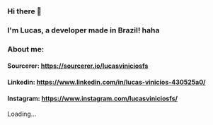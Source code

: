 ### Hi there 👋

### I'm Lucas, a developer made in Brazil! haha

### About me:
#### Sourcerer: https://sourcerer.io/lucasviniciosfs
#### Linkedin: https://www.linkedin.com/in/lucas-vinicios-430525a0/
#### Instagram: https://www.instagram.com/lucasviniciosfs/

Loading...
<!--
**lucasviniciosfs/lucasviniciosfs** is a ✨ _special_ ✨ repository because its `README.md` (this file) appears on your GitHub profile.

Here are some ideas to get you started:

- 🔭 I’m currently working on ...
- 🌱 I’m currently learning ...
- 👯 I’m looking to collaborate on ...
- 🤔 I’m looking for help with ...
- 💬 Ask me about ...
- 📫 How to reach me: ...
- 😄 Pronouns: ...
- ⚡ Fun fact: ...
-->
